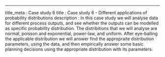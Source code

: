 ---
title_meta  : Case study 6
title       : Case study 6 - Different applications of probability distributions
description : In this case study we will analyse data for different process outputs, and see whether the outputs can be modelled as specific probability distribution. The distribitions that we will analyse are normal, poisson and exponential, power-law, and uniform. After eye-balling the applicable distribution we will answer find the appropraite distribution parameters, using the data, and then empirically answer some basic planning decisions using the appropriate distribution with its parameters.

